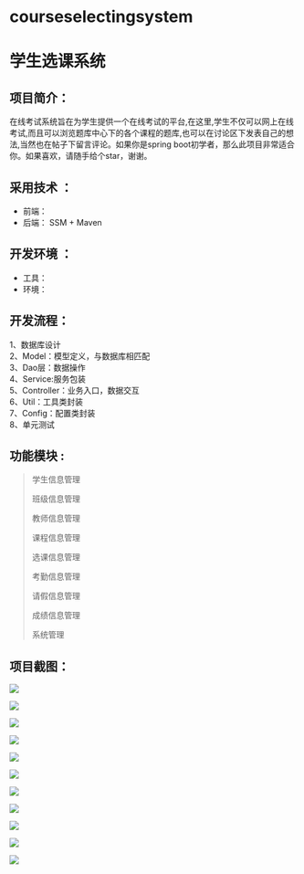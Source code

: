 # courseselectingsystem

# 学生选课系统

## 项目简介：

在线考试系统旨在为学生提供一个在线考试的平台,在这里,学生不仅可以网上在线考试,而且可以浏览题库中心下的各个课程的题库,也可以在讨论区下发表自己的想法,当然也在帖子下留言评论。如果你是spring boot初学者，那么此项目非常适合你。如果喜欢，请随手给个star，谢谢。

## 采用技术 ： 
- 前端：
- 后端： SSM + Maven

## 开发环境 ：
- 工具：
- 环境： 

## 开发流程：  
1、数据库设计  
2、Model：模型定义，与数据库相匹配  
3、Dao层：数据操作  
4、Service:服务包装  
5、Controller：业务入口，数据交互   
6、Util：工具类封装   
7、Config：配置类封装    
8、单元测试    


## 功能模块 :  

> 学生信息管理
>
> 班级信息管理
>
> 教师信息管理
>
> 课程信息管理
>
> 选课信息管理
>
> 考勤信息管理
>
> 请假信息管理
>
> 成绩信息管理
>
> 系统管理

## 项目截图：

![](https://gitee.com/ZeroWdd/studentmanager/raw/master/项目截图/1.png)

![](https://gitee.com/ZeroWdd/studentmanager/raw/master/项目截图/2.png)

![](https://gitee.com/ZeroWdd/studentmanager/raw/master/项目截图/3.png)

![](https://gitee.com/ZeroWdd/studentmanager/raw/master/项目截图/4.png)

![](https://gitee.com/ZeroWdd/studentmanager/raw/master/项目截图/5.png)

![](https://gitee.com/ZeroWdd/studentmanager/raw/master/项目截图/6.jpg)

![](https://gitee.com/ZeroWdd/studentmanager/raw/master/项目截图/7.jpg)

![](https://gitee.com/ZeroWdd/studentmanager/raw/master/项目截图/8.jpg)

![](https://gitee.com/ZeroWdd/studentmanager/raw/master/项目截图/9.jpg)

![](https://gitee.com/ZeroWdd/studentmanager/raw/master/项目截图/10.jpg)

![](https://gitee.com/ZeroWdd/studentmanager/raw/master/%E9%A1%B9%E7%9B%AE%E6%88%AA%E5%9B%BE/11.jpg)


